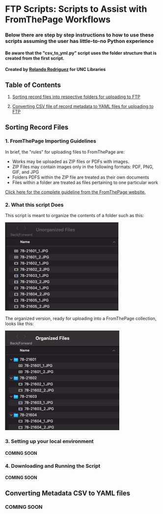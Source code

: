 # FTP Scripts: Scripts to Assist with FromThePage Workflows

### Below there are step by step instructions to how to use these scripts assuming the user has little-to-no Python experience
#### Be aware that the "csv_to_yml.py" script uses the folder structure that is created from the first script.

#### Created by [Rolando Rodriguez](https://github.com/RolRodr) for UNC Libraries 

## Table of Contents

1. [Sorting record files into respective folders for uploading to FTP](#sorting-record-files)


2. [Converting CSV file of record metadata to YAML files for uploading to FTP](#converting-metadata-csv-to-yaml-files)



## Sorting Record Files

### 1. FromThePage Importing Guidelines

In brief, the "rules" for uploading files to FromThePage are:
* Works may be uploaded as ZIP files or PDFs with images. 
* ZIP Files may contain images only in the following formats: PDF, PNG, GIF, and JPG
* Folders PDFS within the ZIP file are treated as their own documents
* Files within a folder are treated as files pertaining to one particular work

[Click here for the complete guideline from the FromThePage website.](https://content.fromthepage.com/project-owner-documentation/image-upload-file-guidelines/)


### 2. What this script Does

This script is meant to organize the contents of a folder such as this: 

![Screenshot of the contents of a local folder with multiple files pertaining to one work on the same level](./Images/unorganized_files.png)

The organized version, ready for uploading into a FromThePage collection, looks like this: 

![Screenshot of the contents of a local folder with subfolders dividing the unorganized files from the previous screenshot so that each subfolder pertains to one work and the respective files are within those subfolders](./Images/organized_files.png)

### 3. Setting up your local environment

#### COMING SOON

### 4. Downloading and Running the Script

#### COMING SOON


## Converting Metadata CSV to YAML files

### COMING SOON 
